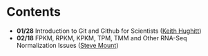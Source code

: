 Contents
========
* **01/28** Introduction to Git and Github for Scientists ([Keith Hughitt](https://github.com/khughitt))
* **02/18** FPKM, RPKM, KPKM, TPM, TMM and Other RNA-Seq Normalization Issues ([Steve Mount](http://www.clfs.umd.edu/labs/mount/))
